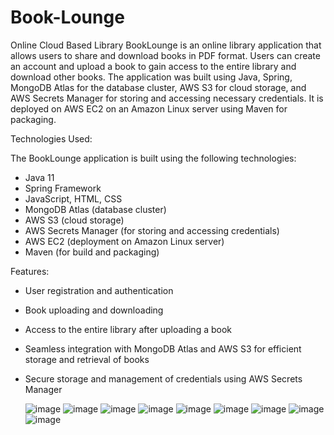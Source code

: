 # Book-Lounge
Online Cloud Based Library
BookLounge is an online library application that allows users to share and download books in PDF format. Users can create an account and upload a book to gain access to the entire library and download other books. The application was built using Java, Spring, MongoDB Atlas for the database cluster, AWS S3 for cloud storage, and AWS Secrets Manager for storing and accessing necessary credentials. It is deployed on AWS EC2 on an Amazon Linux server using Maven for packaging.

Technologies Used:

The BookLounge application is built using the following technologies:

- Java 11
- Spring Framework
- JavaScript, HTML, CSS
- MongoDB Atlas (database cluster)
- AWS S3 (cloud storage)
- AWS Secrets Manager (for storing and accessing credentials)
- AWS EC2 (deployment on Amazon Linux server)
- Maven (for build and packaging)

Features:

- User registration and authentication
- Book uploading and downloading
- Access to the entire library after uploading a book
- Seamless integration with MongoDB Atlas and AWS S3 for efficient storage and retrieval of books
- Secure storage and management of credentials using AWS Secrets Manager


  ![image](https://github.com/andrei-mitroi/Book-Lounge/assets/55484640/cd1030d6-66f1-4e47-befd-2e172267ac6d)
  ![image](https://github.com/andrei-mitroi/Book-Lounge/assets/55484640/14c57f34-8b55-4bb1-95c1-e9a0f8214e1a)
  ![image](https://github.com/andrei-mitroi/Book-Lounge/assets/55484640/67f8b2ed-4ddd-4317-b4ca-c8a45ab95759)
  ![image](https://github.com/andrei-mitroi/Book-Lounge/assets/55484640/c6dc9868-bb7c-4a6d-a871-99f11b1d1777)
  ![image](https://github.com/andrei-mitroi/Book-Lounge/assets/55484640/134572a3-900d-41d7-bd92-e4c29ab74861)
  ![image](https://github.com/andrei-mitroi/Book-Lounge/assets/55484640/a2e89648-71a7-4908-be06-d8cb3d8691fd)
  ![image](https://github.com/andrei-mitroi/Book-Lounge/assets/55484640/eda65d51-d7e7-4787-890d-dd5fad5f5b60)
  ![image](https://github.com/andrei-mitroi/Book-Lounge/assets/55484640/787fc3fe-c2ce-4cb8-84e7-56413b46c872)
  ![image](https://github.com/andrei-mitroi/Book-Lounge/assets/55484640/1b890ef1-496e-4e19-8b63-fbeffb0b366b)



  



